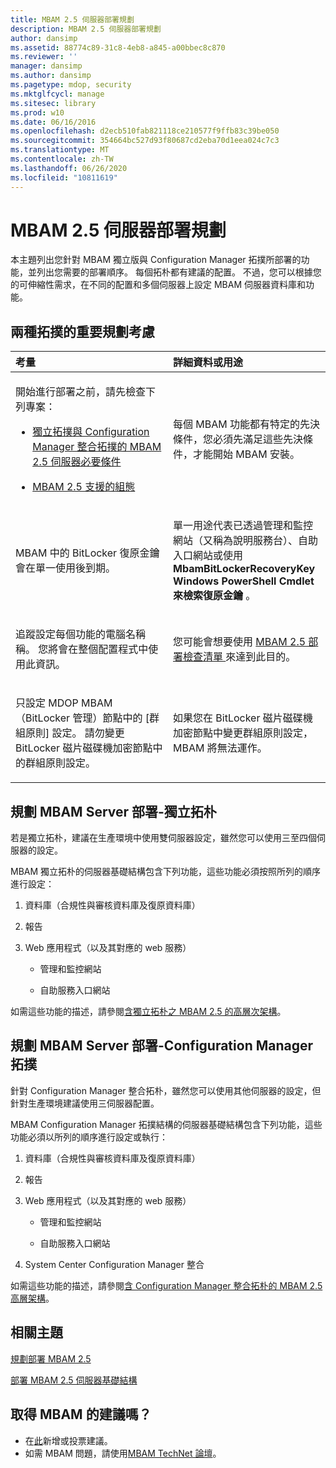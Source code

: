 ```yaml
---
title: MBAM 2.5 伺服器部署規劃
description: MBAM 2.5 伺服器部署規劃
author: dansimp
ms.assetid: 88774c89-31c8-4eb8-a845-a00bbec8c870
ms.reviewer: ''
manager: dansimp
ms.author: dansimp
ms.pagetype: mdop, security
ms.mktglfcycl: manage
ms.sitesec: library
ms.prod: w10
ms.date: 06/16/2016
ms.openlocfilehash: d2ecb510fab821118ce210577f9ffb83c39be050
ms.sourcegitcommit: 354664bc527d93f80687cd2eba70d1eea024c7c3
ms.translationtype: MT
ms.contentlocale: zh-TW
ms.lasthandoff: 06/26/2020
ms.locfileid: "10811619"
---
```

# MBAM 2.5 伺服器部署規劃


本主題列出您針對 MBAM 獨立版與 Configuration Manager 拓撲所部署的功能，並列出您需要的部署順序。 每個拓朴都有建議的配置。 不過，您可以根據您的可伸縮性需求，在不同的配置和多個伺服器上設定 MBAM 伺服器資料庫和功能。

## 兩種拓撲的重要規劃考慮


<table>
<colgroup>
<col width="50%" />
<col width="50%" />
</colgroup>
<thead>
<tr class="header">
<th align="left">考量</th>
<th align="left">詳細資料或用途</th>
</tr>
</thead>
<tbody>
<tr class="odd">
<td align="left"><p>開始進行部署之前，請先檢查下列專案：</p>
<ul>
<li><p><a href="mbam-25-server-prerequisites-for-stand-alone-and-configuration-manager-integration-topologies.md" data-raw-source="[MBAM 2.5 Server Prerequisites for Stand-alone and Configuration Manager Integration Topologies](mbam-25-server-prerequisites-for-stand-alone-and-configuration-manager-integration-topologies.md)">獨立拓撲與 Configuration Manager 整合拓撲的 MBAM 2.5 伺服器必要條件</a></p></li>
<li><p><a href="mbam-25-supported-configurations.md" data-raw-source="[MBAM 2.5 Supported Configurations](mbam-25-supported-configurations.md)">MBAM 2.5 支援的組態</a></p></li>
</ul></td>
<td align="left"><p>每個 MBAM 功能都有特定的先決條件，您必須先滿足這些先決條件，才能開始 MBAM 安裝。</p></td>
</tr>
<tr class="even">
<td align="left"><p>MBAM 中的 BitLocker 復原金鑰會在單一使用後到期。</p></td>
<td align="left"><p>單一用途代表已透過管理和監控網站（又稱為說明服務台）、自助入口網站或使用 <strong> MbamBitLockerRecoveryKey Windows PowerShell Cmdlet 來檢索復原金鑰 </strong> 。</p></td>
</tr>
<tr class="odd">
<td align="left"><p>追蹤設定每個功能的電腦名稱稱。 您將會在整個配置程式中使用此資訊。</p></td>
<td align="left"><p>您可能會想要使用 <a href="mbam-25-deployment-checklist.md" data-raw-source="[MBAM 2.5 Deployment Checklist](mbam-25-deployment-checklist.md)"> MBAM 2.5 部署檢查清單 </a> 來達到此目的。</p></td>
</tr>
<tr class="even">
<td align="left"><p>只設定 MDOP MBAM （BitLocker 管理）節點中的 [群組原則] 設定。 請勿變更 BitLocker 磁片磁碟機加密節點中的群組原則設定。</p></td>
<td align="left"><p>如果您在 BitLocker 磁片磁碟機加密節點中變更群組原則設定，MBAM 將無法運作。</p></td>
</tr>
</tbody>
</table>

 

## <a href="" id="planning-for-mbam-server-deployment---stand-alone-topology"></a>規劃 MBAM Server 部署-獨立拓朴


若是獨立拓朴，建議在生產環境中使用雙伺服器設定，雖然您可以使用三至四個伺服器的設定。

MBAM 獨立拓朴的伺服器基礎結構包含下列功能，這些功能必須按照所列的順序進行設定：

1.  資料庫（合規性與審核資料庫及復原資料庫）

2.  報告

3.  Web 應用程式（以及其對應的 web 服務）

    -   管理和監控網站

    -   自助服務入口網站

如需這些功能的描述，請參閱[含獨立拓朴之 MBAM 2.5 的高層次架構](high-level-architecture-of-mbam-25-with-stand-alone-topology.md)。

## <a href="" id="planning-for-mbam-server-deployment---configuration-manager-topology"></a>規劃 MBAM Server 部署-Configuration Manager 拓撲


針對 Configuration Manager 整合拓朴，雖然您可以使用其他伺服器的設定，但針對生產環境建議使用三伺服器配置。

MBAM Configuration Manager 拓撲結構的伺服器基礎結構包含下列功能，這些功能必須以所列的順序進行設定或執行：

1.  資料庫（合規性與審核資料庫及復原資料庫）

2.  報告

3.  Web 應用程式（以及其對應的 web 服務）

    -   管理和監控網站

    -   自助服務入口網站

4.  System Center Configuration Manager 整合

如需這些功能的描述，請參閱[含 Configuration Manager 整合拓朴的 MBAM 2.5 高層架構](high-level-architecture-of-mbam-25-with-configuration-manager-integration-topology.md)。



## 相關主題


[規劃部署 MBAM 2.5](planning-to-deploy-mbam-25.md)

[部署 MBAM 2.5 伺服器基礎結構](deploying-the-mbam-25-server-infrastructure.md)

 

## 取得 MBAM 的建議嗎？
- 在[此](http://mbam.uservoice.com/forums/268571-microsoft-bitlocker-administration-and-monitoring)新增或投票建議。 
- 如需 MBAM 問題，請使用[MBAM TechNet 論壇](https://social.technet.microsoft.com/Forums/home?forum=mdopmbam)。 





